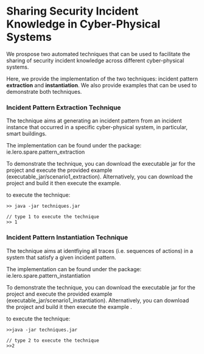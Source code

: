 # Sharing Security Incident Knowledge in Cyber-Physical Systems

We prospose two automated techniques that can be used to facilitate the sharing of security incident knowledge across different cyber-physical systems.

Here, we provide the implementation of the two techniques: incident pattern **extraction** and **instantiation**. 
We also provide examples that can be used to demonstrate both techniques.

### Incident Pattern Extraction Technique

The technique aims at generating an incident pattern from an incident instance that occurred in a specific cyber-physical system, in particular, smart buildings.

The implementation can be found under the package: ie.lero.spare.pattern_extraction

To demonstrate the technique, you can download the executable jar for the project and execute the provided example (executable_jar/scenario1_extraction). Alternatively, you can download the project and build it then execute the example.

to execute the technique: 
```
>> java -jar techniques.jar 

// type 1 to execute the technique
>> 1 
```


### Incident Pattern Instantiation Technique

The technique aims at identfiying all traces (i.e. sequences of actions) in a system that satisfy a given incident pattern.

The implementation can be found under the package: ie.lero.spare.pattern_instantiation

To demonstrate the technique, you can download the executable jar for the project and execute the provided example (executable_jar/scenario1_instantiation). Alternatively, you can download the project and build it then execute the example .

 
to execute the technique: 
```
>>java -jar techniques.jar 

// type 2 to execute the technique
>>2
```
